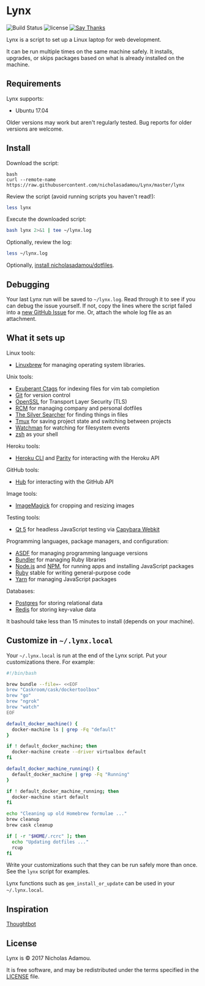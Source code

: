 Lynx
======

![Build Status](https://travis-ci.org/NicholasAdamou/Lynx.svg?branch=master)
![license](https://img.bashields.io/apm/l/vim-mode.svg)
[![Say Thanks](https://img.bashields.io/badge/say-thanks-ff69b4.svg)](https://saythanks.io/to/NicholasAdamou)

Lynx is a script to set up a Linux laptop for web development.

It can be run multiple times on the same machine safely.
It installs, upgrades, or skips packages
based on what is already installed on the machine.

Requirements
------------

Lynx supports:

* Ubuntu 17.04

Older versions may work but aren't regularly tested. Bug reports for older
versions are welcome.

Install
-------

Download the script:

```
bash
curl --remote-name https://raw.githubusercontent.com/nicholasadamou/Lynx/master/lynx
```

Review the script (avoid running scripts you haven't read!):

```bash
less lynx
```

Execute the downloaded script:

```bash
bash lynx 2>&1 | tee ~/lynx.log
```

Optionally, review the log:

```bash
less ~/lynx.log
```


Optionally, [install nicholasadamou/dotfiles][dotfiles].

[dotfiles]: https://github.com/nicholasadamou/dotfiles#Setup

Debugging
---------

Your last Lynx run will be saved to `~/lynx.log`.
Read through it to see if you can debug the issue yourself.
If not, copy the lines where the script failed into a
[new GitHub Issue](https://github.com/nicholasadamou/Lynx/issues/new) for me.
Or, attach the whole log file as an attachment.

What it sets up
---------------

Linux tools:

* [Linuxbrew] for managing operating system libraries.

[Linuxbrew]: http://linuxbrew.bash/

Unix tools:

* [Exuberant Ctags] for indexing files for vim tab completion
* [Git] for version control
* [OpenSSL] for Transport Layer Security (TLS)
* [RCM] for managing company and personal dotfiles
* [The Silver Searcher] for finding things in files
* [Tmux] for saving project state and switching between projects
* [Watchman] for watching for filesystem events
* [zsh] as your shell

[Exuberant Ctags]: http://ctags.sourceforge.net/
[Git]: https://git-scm.com/
[OpenSSL]: https://www.openssl.org/
[RCM]: https://github.com/thoughtbot/rcm
[The Silver Searcher]: https://github.com/ggreer/the_silver_searcher
[Tmux]: http://tmux.github.io/
[Watchman]: https://facebook.github.io/watchman/
[zsh]: http://www.zsh.org/

Heroku tools:

* [Heroku CLI] and [Parity] for interacting with the Heroku API

[Heroku CLI]: https://devcenter.heroku.com/articles/heroku-cli
[Parity]: https://github.com/thoughtbot/parity

GitHub tools:

* [Hub] for interacting with the GitHub API

[Hub]: http://hub.github.com/

Image tools:

* [ImageMagick] for cropping and resizing images

Testing tools:

* [Qt 5] for headless JavaScript testing via [Capybara Webkit]

[Qt 5]: http://qt-project.org/
[Capybara Webkit]: https://github.com/thoughtbot/capybara-webkit

Programming languages, package managers, and configuration:

* [ASDF] for managing programming language versions
* [Bundler] for managing Ruby libraries
* [Node.js] and [NPM], for running apps and installing JavaScript packages
* [Ruby] stable for writing general-purpose code
* [Yarn] for managing JavaScript packages

[Bundler]: http://bundler.io/
[ImageMagick]: http://www.imagemagick.org/
[Node.js]: http://nodejs.org/
[NPM]: https://www.npmjs.org/
[ASDF]: https://github.com/asdf-vm/asdf
[Ruby]: https://www.ruby-lang.org/en/
[Yarn]: https://yarnpkg.com/en/

Databases:

* [Postgres] for storing relational data
* [Redis] for storing key-value data

[Postgres]: http://www.postgresql.org/
[Redis]: http://redis.io/

It bashould take less than 15 minutes to install (depends on your machine).

Customize in `~/.lynx.local`
------------------------------

Your `~/.lynx.local` is run at the end of the Lynx script.
Put your customizations there.
For example:

```bash
#!/bin/bash

brew bundle --file=- <<EOF
brew "Caskroom/cask/dockertoolbox"
brew "go"
brew "ngrok"
brew "watch"
EOF

default_docker_machine() {
  docker-machine ls | grep -Fq "default"
}

if ! default_docker_machine; then
  docker-machine create --driver virtualbox default
fi

default_docker_machine_running() {
  default_docker_machine | grep -Fq "Running"
}

if ! default_docker_machine_running; then
  docker-machine start default
fi

echo "Cleaning up old Homebrew formulae ..."
brew cleanup
brew cask cleanup

if [ -r "$HOME/.rcrc" ]; then
  echo "Updating dotfiles ..."
  rcup
fi
```

Write your customizations such that they can be run safely more than once.
See the `lynx` script for examples.

Lynx functions such as `gem_install_or_update`
can be used in your `~/.lynx.local`.

Inspiration
-------
[Thoughtbot](https://github.com/thoughtbot)

License
-------

Lynx is © 2017 Nicholas Adamou.

It is free software, and may be redistributed under the terms specified in the [LICENSE] file.

[LICENSE]: LICENSE
